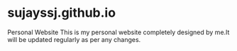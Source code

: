 # sujayssj.github.io
Personal Website
This is my personal website completely designed by me.It will be updated regularly as per any changes.
